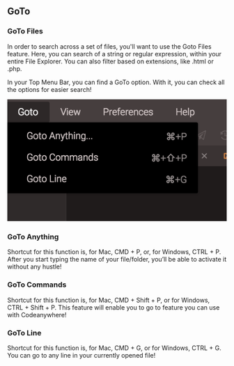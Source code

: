 ## GoTo
### GoTo Files
In order to search across a set of files, you'll want to use the Goto Files feature. Here, you can search of a string or regular expression, within your entire File Explorer. You can also filter based on extensions, like .html or .php.

In your Top Menu Bar, you can find a GoTo option. With it, you can check all the options for easier search!

![](/images/goto.png)

### GoTo Anything
Shortcut for this function is, for Mac, CMD + P, or, for Windows, CTRL + P. After you start typing the name of your file/folder, you’ll be able to activate it without any hustle!

### GoTo Commands
Shortcut for this function is, for Mac, CMD + Shift + P, or for Windows, CTRL + Shift + P. This feature will enable you to go to feature you can use with Codeanywhere!

### GoTo Line
Shortcut for this function is, for Mac, CMD + G, or for Windows, CTRL + G. You can go to any line in your currently opened file!
